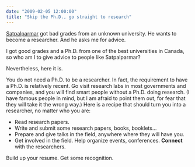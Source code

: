 ```yaml
---
date: "2009-02-05 12:00:00"
title: "Skip the Ph.D., go straight to research"
---
```




[Satpalparmar](/lemire/blog/2009/01/30/how-to-ask-for-a-scholarship/#comments) got bad grades from an unknown university. He wants to become a researcher. And he asks me for advice.

I got good grades and a Ph.D. from one of the best universities in Canada, so who am I to give advice to people like Satpalparmar?

Nevertheless, here it is.

You do not need a Ph.D. to be a researcher. In fact, the requirement to have a Ph.D. is relatively recent. Go visit research labs in most governments and companies, and you will find smart people without a Ph.D. doing research. (I have famous people in mind, but I am afraid to point them out, for fear that they will take it the wrong way.)
Here is a recipe that should turn you into a researcher, no matter who you are:

- Read research papers.
- Write and submit some research papers, books, booklets&hellip;
- Prepare and give talks in the field, anywhere where they will have you.
- Get involved in the field. Help organize events, conferences. __Connect__ with the researchers.


Build up your resume. Get some recognition.

